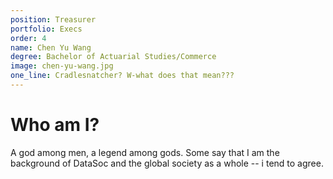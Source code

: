 ```yaml
---
position: Treasurer
portfolio: Execs
order: 4
name: Chen Yu Wang
degree: Bachelor of Actuarial Studies/Commerce
image: chen-yu-wang.jpg
one_line: Cradlesnatcher? W-what does that mean???
---
```

                    
# Who am I?

A god among men, a legend among gods. Some say that I am the background of DataSoc and the global society as a whole -- i tend to agree.


